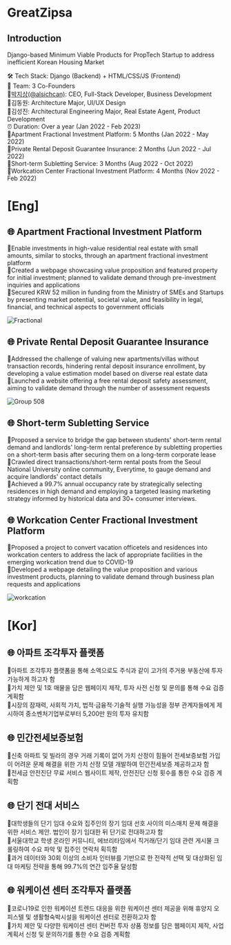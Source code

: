 # GreatZipsa

## Introduction
Django-based Minimum Viable Products for PropTech Startup to address inefficient Korean Housing Market

🛠 Tech Stack: Django (Backend) + HTML/CSS/JS (Frontend)  
👥 Team: 3 Co-Founders  
🔸[박지상(@alsichcan)](https://github.com/alsichcan): CEO, Full-Stack Developer, Business Development  
🔸김동원: Architecture Major, UI/UX Design  
🔸김성진: Architectural Engineering Major, Real Estate Agent, Product Development  
⏰ Duration: Over a year (Jan 2022 - Feb 2023)  
🔸Apartment Fractional Investment Platform: 5 Months (Jan 2022 - May 2022)  
🔸Private Rental Deposit Guarantee Insurance: 2 Months (Jun 2022 - Jul 2022)  
🔸Short-term Subletting Service: 3 Months (Aug 2022 - Oct 2022)  
🔸Workcation Center Fractional Investment Platform: 4 Months (Nov 2022 - Feb 2022)  

# [Eng]  
## 🌐 Apartment Fractional Investment Platform  
🔸Enable investments in high-value residential real estate with small amounts, similar to stocks, through an apartment fractional investment platform  
🔸Created a webpage showcasing value proposition and featured property for initial investment; planned to validate demand through pre-investment inquiries and applications  
🔸Secured KRW 52 million in funding from the Ministry of SMEs and Startups by presenting market potential, societal value, and feasibility in legal, financial, and technical aspects to government officials  

![Fractional](https://github.com/alsichcan/GreatZipsa/assets/37293866/6260d1cc-af03-42d3-bb6a-c214632c8e1b)

## 🌐 Private Rental Deposit Guarantee Insurance  
🔸Addressed the challenge of valuing new apartments/villas without transaction records, hindering rental deposit insurance enrollment, by developing a value estimation model based on diverse real estate data  
🔸Launched a website offering a free rental deposit safety assessment, aiming to validate demand through the number of assessment requests

![Group 508](https://github.com/alsichcan/GreatZipsa/assets/37293866/602d777b-1758-4b44-b91c-a322010f7db4)

## 🌐 Short-term Subletting Service  
🔸Proposed a service to bridge the gap between students' short-term rental demand and landlords' long-term rental preference by subletting properties on a short-term basis after securing them on a long-term corporate lease  
🔸Crawled direct transactions/short-term rental posts from the Seoul National University online community, Everytime, to gauge demand and acquire landlords' contact details  
🔸Achieved a 99.7% annual occupancy rate by strategically selecting residences in high demand and employing a targeted leasing marketing strategy informed by historical data and 30+ consumer interviews.  

## 🌐 Workcation Center Fractional Investment Platform  
🔸Proposed a project to convert vacation officetels and residences into workcation centers to address the lack of appropriate facilities in the emerging workcation trend due to COVID-19  
🔸Developed a webpage detailing the value proposition and various investment products, planning to validate demand through business plan requests and applications  

![workcation](https://github.com/alsichcan/GreatZipsa/assets/37293866/61f57009-ce69-4748-89fa-bd6c4562f368)

# [Kor]  
## 🌐 아파트 조각투자 플랫폼  
🔸아파트 조각투자 플랫폼을 통해 소액으로도 주식과 같이 고가의 주거용 부동산에 투자 가능하게 하고자 함  
🔸가치 제안 및 1호 매물을 담은 웹페이지 제작, 투자 사전 신청 및 문의를 통해 수요 검증 계획함  
🔸시장의 잠재력, 사회적 가치, 법적·금융적·기술적 실행 가능성을 정부 관계자들에게 제시하여 중소벤처기업부로부터 5,200만 원의 투자 유치함  

## 🌐 민간전세보증보험  
🔸신축 아파트 및 빌라의 경우 거래 기록이 없어 가치 산정이 힘들어 전세보증보험 가입이 어려운 문제 해결을 위한 가치 산정 모델 개발하여 민간전세보증 제공하고자 함  
🔸전세금 안전진단 무료 서비스 웹사이트 제작, 안전진단 신청 횟수를 통한 수요 검증 계획함  

## 🌐 단기 전대 서비스  
🔸대학생들의 단기 임대 수요와 집주인의 장기 임대 선호 사이의 미스매치 문제 해결을 위한 서비스 제안. 법인이 장기 임대한 뒤 단기로 전대하고자 함  
🔸서울대학교 학생 온라인 커뮤니티, 에브리타임에서 직거래/단기 임대 관련 게시물 크롤링하여 수요 파악 및 집주인 연락처 획득함  
🔸과거 데이터와 30회 이상의 소비자 인터뷰를 기반으로 한 전략적 선택 및 대상화된 임대 마케팅 전략을 통해 99.7%의 연간 입주율 달성함  

## 🌐 워케이션 센터 조각투자 플랫폼  
🔸코로나19로 인한 워케이션 트렌드 대응을 위한 워케이션 센터 제공을 위해 휴양지 오피스텔 및 생활형숙박시설을 워케이션 센터로 전환하고자 함  
🔸가치 제안 및 다양한 워케이션 센터 컨버전 투자 상품 정보를 담은 웹페이지 제작, 사업 계획서 신청 및 문의하기를 통한 수요 검증 계획함  



